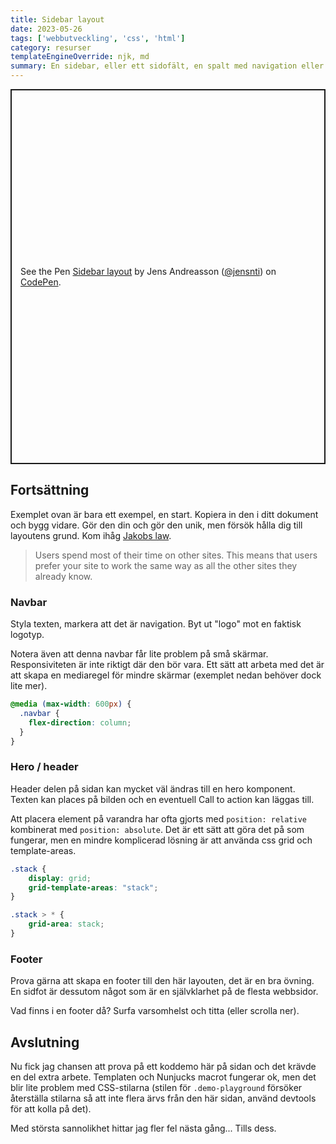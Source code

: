 ```yaml
---
title: Sidebar layout
date: 2023-05-26
tags: ['webbutveckling', 'css', 'html']
category: resurser
templateEngineOverride: njk, md
summary: En sidebar, eller ett sidofält, en spalt med navigation eller information är en vanligt förekommande layout på webben. Men hur skapas den och hur skapades den på ett sätt så att den funkar på alla enheter?
---
```


<div class="bleed">
<p class="codepen" data-height="600" data-default-tab="html,result" data-slug-hash="YzJggJo" data-user="jensnti" style="height: 600px; box-sizing: border-box; display: flex; align-items: center; justify-content: center; border: 2px solid; margin: 1em 0; padding: 1em;">
  <span>See the Pen <a href="https://codepen.io/jensnti/pen/YzJggJo">
  Sidebar layout</a> by Jens Andreasson (<a href="https://codepen.io/jensnti">@jensnti</a>)
  on <a href="https://codepen.io">CodePen</a>.</span>
</p>
<script async src="https://cpwebassets.codepen.io/assets/embed/ei.js"></script>
</div>

## Fortsättning

Exemplet ovan är bara ett exempel, en start. Kopiera in den i ditt dokument och bygg vidare. Gör den din och gör den unik, men försök hålla dig till layoutens grund. Kom ihåg [Jakobs law](https://lawsofux.com/jakobs-law/).

> Users spend most of their time on other sites. This means that users prefer your site to work the same way as all the other sites they already know.

### Navbar

Styla texten, markera att det är navigation. Byt ut "logo" mot en faktisk logotyp.

Notera även att denna navbar får lite problem på små skärmar. Responsiviteten är inte riktigt där den bör vara. Ett sätt att arbeta med det är att skapa en mediaregel för mindre skärmar (exemplet nedan behöver dock lite mer).

```css
@media (max-width: 600px) {
  .navbar {
    flex-direction: column;
  }
}
```

### Hero / header

Header delen på sidan kan mycket väl ändras till en hero komponent. Texten kan places på bilden och en eventuell Call to action kan läggas till.

Att placera element på varandra har ofta gjorts med ```position: relative``` kombinerat med ```position: absolute```. Det är ett sätt att göra det på som fungerar, men en mindre komplicerad lösning är att använda css grid och template-areas.

```css
.stack {
    display: grid;
    grid-template-areas: "stack";
}

.stack > * {
    grid-area: stack;
}
```

### Footer

Prova gärna att skapa en footer till den här layouten, det är en bra övning. En sidfot är dessutom något som är en självklarhet på de flesta webbsidor.

Vad finns i en footer då? Surfa varsomhelst och titta (eller scrolla ner).

## Avslutning

Nu fick jag chansen att prova på ett koddemo här på sidan och det krävde en del extra arbete. Templaten och Nunjucks macrot fungerar ok, men det blir lite problem med CSS-stilarna (stilen för ```.demo-playground``` försöker återställa stilarna så att inte flera ärvs från den här sidan, använd devtools för att kolla på det).

Med största sannolikhet hittar jag fler fel nästa gång... Tills dess.